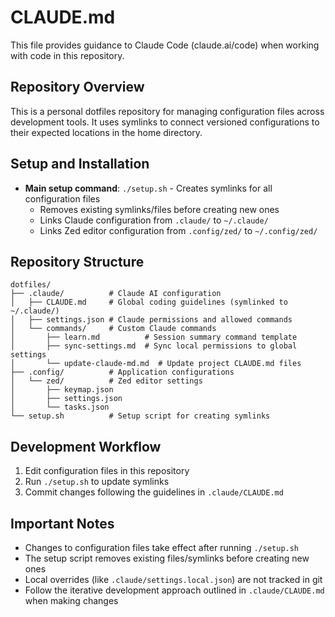 # CLAUDE.md

This file provides guidance to Claude Code (claude.ai/code) when working with code in this repository.

## Repository Overview
This is a personal dotfiles repository for managing configuration files across development tools. It uses symlinks to connect versioned configurations to their expected locations in the home directory.

## Setup and Installation
- **Main setup command**: `./setup.sh` - Creates symlinks for all configuration files
  - Removes existing symlinks/files before creating new ones
  - Links Claude configuration from `.claude/` to `~/.claude/`
  - Links Zed editor configuration from `.config/zed/` to `~/.config/zed/`

## Repository Structure
```
dotfiles/
├── .claude/          # Claude AI configuration
│   ├── CLAUDE.md     # Global coding guidelines (symlinked to ~/.claude/)
│   ├── settings.json # Claude permissions and allowed commands
│   └── commands/     # Custom Claude commands
│       ├── learn.md          # Session summary command template
│       ├── sync-settings.md  # Sync local permissions to global settings
│       └── update-claude-md.md  # Update project CLAUDE.md files
├── .config/          # Application configurations
│   └── zed/          # Zed editor settings
│       ├── keymap.json
│       ├── settings.json
│       └── tasks.json
└── setup.sh          # Setup script for creating symlinks
```

## Development Workflow
1. Edit configuration files in this repository
2. Run `./setup.sh` to update symlinks
3. Commit changes following the guidelines in `.claude/CLAUDE.md`

## Important Notes
- Changes to configuration files take effect after running `./setup.sh`
- The setup script removes existing files/symlinks before creating new ones
- Local overrides (like `.claude/settings.local.json`) are not tracked in git
- Follow the iterative development approach outlined in `.claude/CLAUDE.md` when making changes
